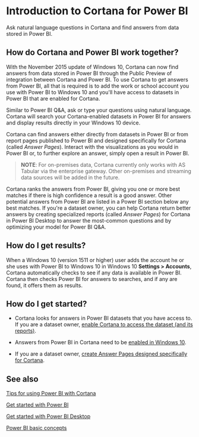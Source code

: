 ﻿<properties
   pageTitle="Introduction to Cortana for Power BI"
   description="Use Cortana with Power BI to get answers from your data. Activate Cortana for each Power BI dataset and then enable Cortana to access your datasets from mobile devices."
   services="powerbi"
   documentationCenter=""
   authors="mihart"  
   manager="mblythe"
   backup=""
   editor=""
   tags=""
   qualityFocus="no"
   qualityDate=""/>

<tags
   ms.service="powerbi"
   ms.devlang="NA"
   ms.topic="article"
   ms.tgt_pltfrm="NA"
   ms.workload="powerbi"
   ms.date="06/21/2016"
   ms.author="mihart"/>


# Introduction to Cortana for Power BI

Ask natural language questions in Cortana and find answers from data stored in Power BI.

## How do Cortana and Power BI work together?

With the November 2015 update of Windows 10, Cortana can now find answers from data stored in Power BI through the Public Preview of integration between Cortana and Power BI. To use Cortana to get answers from Power BI, all that is required is to add the work or school account you use with Power BI to Windows 10 and you'll have access to datasets in Power BI that are enabled for Cortana.

Similar to Power BI Q&A, ask or type your questions using natural language. Cortana will search your Cortana-enabled datasets in Power BI for answers and display results directly in your Windows 10 device.   

Cortana can find answers either directly from datasets in Power BI or from report pages published to Power BI and designed specifically for Cortana (called *Answer Pages*).  Interact with the visualizations as you would in Power BI or, to further explore an answer, simply open a result in Power BI.

>**NOTE**: For on-premises data, Cortana currently only works with AS Tabular via the enterprise gateway. Other on-premises and streaming data sources will be added in the future.

Cortana ranks the answers from Power BI, giving you one or more best matches if there is high confidence a result is a good answer. Other potential answers from Power BI are listed in a Power BI section below any best matches. If you're a dataset owner, you can help Cortana return better answers by creating specialized reports (called *Answer Pages*) for Cortana in Power BI Desktop to answer the most-common questions and by optimizing your model for Power BI Q&A.

## How do I get results?

When a Windows 10 (version 1511 or higher) user adds the account he or she uses with Power BI to Windows 10 in Windows 10 **Settings > Accounts**, Cortana automatically checks to see if any data is available in Power BI. Cortana then checks Power BI for answers to searches, and if any are found, it offers them as results.

## How do I get started?

- Cortana looks for answers in Power BI datasets that you have access to. If you are a dataset owner, [enable Cortana to access the dataset (and its reports)](powerbi-service-cortana-enable.md).  

- Answers from Power BI in Cortana need to be [enabled in Windows 10](powerbi-service-cortana-enable.md).

- If you are a dataset owner, [create Answer Pages designed specifically for Cortana](powerbi-service-cortana-desktop-entity-cards.md).

## See also
[Tips for using Power BI with Cortana](powerbi-service-cortana-ask-questions.md)

[Get started with Power BI](powerbi-service-get-started.md)

[Get started with Power BI Desktop](powerbi-desktop-getting-started.md)

[Power BI basic concepts](powerbi-service-basic-concepts.md)
